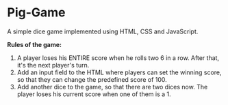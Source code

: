 # Pig-Game
A simple dice game implemented using HTML, CSS and JavaScript.

**Rules of the game:**
1. A player loses his ENTIRE score when he rolls two 6 in a row. After that, it's the next player's turn. 
2. Add an input field to the HTML where players can set the winning score, so that they can change the predefined score of 100. 
3. Add another dice to the game, so that there are two dices now. The player loses his current score when one of them is a 1. 
